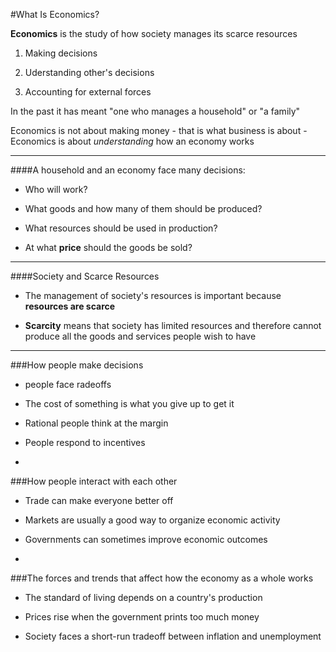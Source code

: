 #What Is Economics?

**Economics** is the study of how society manages its scarce resources

1. Making decisions

2. Uderstanding other's decisions

3. Accounting for external forces

In the past it has meant "one who manages a household" or "a family"

Economics is not about making money - that is what business is about - Economics is about *understanding* how an economy works

***

####A household and an economy face many decisions:

- Who will work?

- What goods and how many of them should be produced?

- What resources should be used in production?

- At what **price** should the goods be sold?

***

####Society and Scarce Resources

- The management of society's resources is important because **resources are scarce**

- **Scarcity** means that society has limited resources and therefore cannot produce all the goods and services people wish to have

***

###How people make decisions

- people face radeoffs

- The cost of something is what you give up to get it

- Rational people think at the margin

- People respond to incentives

-

###How people interact with each other

- Trade can make everyone better off

- Markets are usually a good way to organize economic activity

- Governments can sometimes improve economic outcomes

-

###The forces and trends that affect how the economy as a whole works

- The standard of living depends on a country's production

- Prices rise when the government prints too much money

- Society faces a short-run tradeoff between inflation and unemployment

